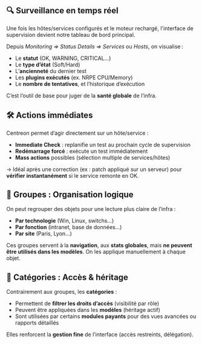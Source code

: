 ## 🔍 **Surveillance en temps réel**

Une fois les hôtes/services configurés et le moteur rechargé, l'interface de supervision devient notre tableau de bord principal.

Depuis *Monitoring => Status Details => Services* ou *Hosts*, on visualise :

- Le **statut** (OK, WARNING, CRITICAL…)
- Le **type d’état** (Soft/Hard)
- L’**ancienneté** du dernier test
- Les **plugins exécutés** (ex. NRPE CPU/Memory)
- Le **nombre de tentatives**, et l’historique d’exécution

C’est l’outil de base pour juger de la **santé globale** de l’infra.



## 🛠️ **Actions immédiates**

Centreon permet d’agir directement sur un hôte/service :

- **Immediate Check** : replanifie un test au prochain cycle de supervision
- **Redémarrage forcé** : exécute un test immédiatement
- **Mass actions** possibles (sélection multiple de services/hôtes)

→ Idéal après une correction (ex : patch appliqué sur un serveur) pour **vérifier instantanément** si le service remonte en OK.



## 📁 **Groupes : Organisation logique**

On peut regrouper des objets pour une lecture plus claire de l’infra :

- **Par technologie** (Win, Linux, switchs...)
- **Par fonction** (intranet, base de données...)
- **Par site** (Paris, Lyon…)

Ces groupes servent à la **navigation**, aux **stats globales**, mais **ne peuvent être utilisés dans les modèles**. On les applique manuellement à chaque objet.



## 🔐 **Catégories : Accès & héritage**

Contrairement aux groupes, les **catégories** :

- Permettent de **filtrer les droits d’accès** (visibilité par rôle)
- Peuvent être appliquées dans les **modèles** (héritage actif)
- Sont utilisées par certains **modules payants** pour des vues avancées ou rapports détaillés

Elles renforcent la **gestion fine** de l’interface (accès restreints, délégation).


